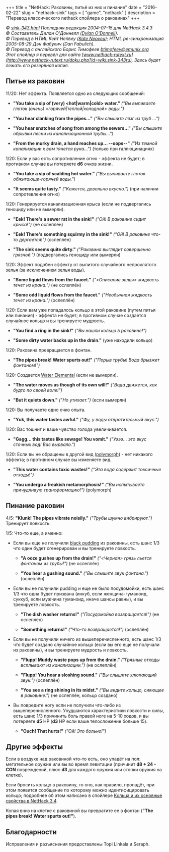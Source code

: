 +++
title = "NetHack: Раковины, питьё из них и пинание"
date = "2016-02-22"
slug = "nethack-sink"
tags = [ "game", "nethack" ]
description = "Перевод классического nethack спойлера о раковинах"
+++

*© [sink-343.html](https://nethackwiki.com/wiki/Sink-343.txt) Последняя редакция 2004-07-15 для NetHack 3.4.3*  
*© Составитель Дилан О'Доннелл ([Dylan O'Donnell](mailto:psmith@spod-central.org)).*  
*© Перевод в HTML Кейт Непвеу ([Kate Nepveu](mailto:knepveu@steelypips.org)); HTML ре-синхронизация 2005-08-29 Дэн Фабулич (Dan Fabulich).*  
*© Перевод с английского Борис Тимофеев <btimofeev@emunix.org>*  
*Этот спойлер я перевёл для сайта [www.nethack-rutext.ru](http://www.nethack-rutext.ru/doku.php?id=wiki:sink-343ru). Здесь будет лежать его резервная копия.*

## Питье из раковин

11/20: Нет эффекта. Появляется одно из следующих сообщений:

  + **"You take a sip of (very) <hot|warm|cold> water."** *("Вы выпиваете глоток (очень) <горячей|теплой|холодной> воды.")*

  + **"You hear clanking from the pipes..."** *("Вы слышите лязг из труб ...")*

  + **"You hear snatches of song from among the sewers..."** *("Вы слышите обрывки песни из канализационной трубы...")*
    
  + **"From the murky drain, a hand reaches up... --oops--"** *("Из темной канализации к вам тянется рука...")* (только при галлюцинациях)
<!--more-->
1/20: Если у вас есть сопротивление огню - эффекта не будет; в противном случае вы потеряете **d6** очков жизни.

  + **"You take a sip of scalding hot water."** *("Вы выпиваете глоток обжигающе-горячей воды.")*

  + **"It seems quite tasty."** *("Кажется, довольно вкусно.")* (при наличии сопротевления огню)

1/20: Генерируется канализационная крыса (если не подвергались геноциду или не вымерли).

  + **"Eek! There's a sewer rat in the sink!"** *("Ой! В раковине сидит крыса!")* (не ослеплён)

  + **"Eek! There's something squirmy in the sink!"** *("Ой! В раковине что-то дёргается!")* (ослеплён)

  + **"The sink seems quite dirty."** *("Раковина выглядит совершенно грязной.")* (подвергались геноциду или вымерли)

1/20: Эффект подобен эффекту от выпитого случайного непроклятого зелья (за исключением зелья воды).

  + **"Some <potion appearance> liquid flows from the faucet."** *("<Описание зелья> жидкость течет из крана.")* (не ослеплён)

  + **"Some odd liquid flows from the faucet."** *("Необычная жидкость течет из крана.")* (ослеплён)

1/20: Если вам уже попадалось кольцо в этой раковине (путем питья или пинания) - эффекта не будет; в противном случае создается случайное кольцо и вы тренируете мудрость.

  + **"You find a ring in the sink!"** *("Вы нашли кольцо в раковине!")*

  + **"Some dirty water backs up in the drain."** (уже находили кольцо)

1/20: Раковина превращается в фонтан.

  + **"The pipes break! Water spurts out!"** *("Порыв трубы! Вода брызжет фонтаном!")*

1/20: Создается [Water Elemental](https://nethackwiki.com/wiki/Elemental#Water_elemental) (если не вымерли).

  + **"The water moves as though of its own will!"** *("Вода движется, как будто по своей воле!")*

  + **"But it quiets down."** *("Но утихает.")* (если вымерли)

1/20: Вы получаете одно очко опыта.

  + **"Yuk, this water tastes awful."** *("Фу, у воды отвратительный вкус.")*

1/20: Вас тошнит и ваше чувство голода увеличивается.

  + **"Gagg... this tastes like sewage! You vomit."** *("Уэээ... это вкус сточных вод! Вас вырвало.")*

1/20: Если вы не обращены в другой вид ([polymorph](https://nethackwiki.com/wiki/Polymorph)) - нет никакого эффекта; в противном случае вы изменяете вид.

  + **"This water contains toxic wastes!"** *("Эта вода содержит токсичные отходы!")*

  + **"You undergo a freakish metamorphosis!"** *("Вы испытываете причудливую трансформацию!")* (polymorph)


## Пинание раковин

4/5: **"Klunk! The pipes vibrate noisily."** *("Трубы шумно вибрируют.")* Тренирует ловкость.

1/5: Что-то еще, а именно:

  + Если вы еще не получили [black pudding](https://nethackwiki.com/wiki/Black_pudding) из раковины, есть шанс 1/3 что один будет сгенерирован и вы тренируете ловкость.

    + **"A <black> ooze gushes up from the drain!"** *("<Черная> грязь льется фонтаном из трубы!")* (не ослеплён)

    + **"You hear a gushing sound."** *("Вы слышите звук фонтана.")* (ослеплён)

  + Если вы не получили pudding и еще не было посудомойки, есть шанс 1/3 что одна будет призвана (инкуб, если женщина-гуманоид, суккуб, если мужчина гуманоид, иначе шансы равны), и вы тренируете ловкость.

    + **"The dish washer returns!"** *("Посудомойка возвращается!")* (не ослеплён)

    + **"Something returns!"** *("Что-то возвращается!")* (ослеплён)

  + Если вы не получили ничего из вышеперечисленного, есть шанс 1/3 что будет создано случайное кольцо (если вы его еще не получали из раковины), и вы тренируете мудрость и ловкость.

    + **"Flupp! Muddy waste pops up from the drain."** *("Грязные отходы всплывают из канализации.")* (не ослеплён)

    + **"Flupp! You hear a sloshing sound."** *("Вы слышите хлюпающий звук.")* (ослеплён)

    + **"You see a ring shining in its midst."** *("Вы видите кольцо, сияющее в раковине.")* (не ослеплён, кольцо создано)

  + Вы повредите ногу если не получили что-либо из вышеперечисленного. Ухудшаются характеристики ловкости и силы, есть шанс 1/3 причинить боль правой ноге на 5-10 ходов, и вы потеряете **d5** HP (**d3** HP если ваше телосложение больше 15).

    + **"Ouch! That hurts!"** *("Ой! Это больно!")*

## Другие эффекты

Если в воздухе над раковиной что-то есть, оно упадёт на пол: метательное оружие или вы во время левитации (причинит **d8 + 24 - CON** повреждений, плюс **d3** для каждого оружия или стопки оружия на клетке). 

Если бросить кольцо в раковину, то оно, как правило, пропадёт, при этом появится сообщение по которому можно идентифицировать кольцо; подробнее об этом написано в спойлере [Кольца и их основные свойства в NetHack 3.4](http://www.nethack-rutext.ru/doku.php?id=wiki:kolca_i_ix_osnovnye_svojstva_v_nethack_3.4/). 

Копая вниз на клетке с раковиной вы превратите ее в фонтан (**"The pipes break! Water spurts out!"**).

## Благодарности

Исправления и разъяснения предоставлены Topi Linkala и Seraph.
